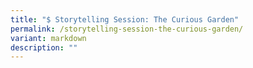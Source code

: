 ```yaml
---
title: "$ Storytelling Session: The Curious Garden"
permalink: /storytelling-session-the-curious-garden/
variant: markdown
description: ""
---
```

